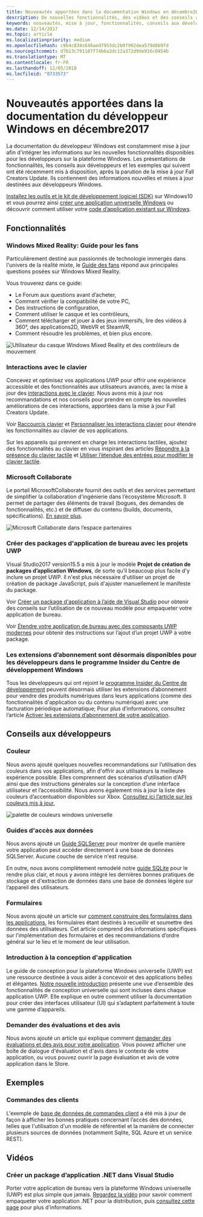 ```yaml
---
title: Nouveautés apportées dans la documentation Windows en décembre2017 - Développer des applicationsUWP
description: De nouvelles fonctionnalités, des vidéos et des conseils aux développeurs ont été ajoutés à la documentation du développeur Windows10 en décembre2017.
keywords: nouveautés, mise à jour, fonctionnalités, conseils aux développeurs, Windows10, décembre
ms.date: 12/14/2017
ms.topic: article
ms.localizationpriority: medium
ms.openlocfilehash: c9b4c834c646aed7953dc2b0f992dea579d8b9fd
ms.sourcegitcommit: d7613c791107f74b6a3dc12a372d9de916c0454b
ms.translationtype: MT
ms.contentlocale: fr-FR
ms.lasthandoff: 12/05/2018
ms.locfileid: "8733573"
---
```

# <a name="whats-new-in-the-windows-developer-docs-in-december-2017"></a>Nouveautés apportées dans la documentation du développeur Windows en décembre2017

La documentation du développeur Windows est constamment mise à jour afin d'intégrer les informations sur les nouvelles fonctionnalités disponibles pour les développeurs sur la plateforme Windows. Les présentations de fonctionnalités, les conseils aux développeurs et les exemples qui suivent ont été récemment mis à disposition, après la parution de la mise à jour Fall Creators Update. Ils contiennent des informations nouvelles et mises à jour destinées aux développeurs Windows.

[Installez les outils et le kit de développement logiciel (SDK)](http://go.microsoft.com/fwlink/?LinkId=821431) sur Windows10 et vous pourrez ainsi [créer une application universelle Windows](../get-started/create-uwp-apps.md) ou découvrir comment utiliser votre [code d’application existant sur Windows](../porting/index.md).

## <a name="features"></a>Fonctionnalités

### <a name="windows-mixed-reality-enthusiasts-guide"></a>Windows Mixed Reality: Guide pour les fans

Particulièrement destiné aux passionnés de technologie immergés dans l'univers de la réalité mixte, le [Guide des fans](https://docs.microsoft.com/en-us/windows/mixed-reality/enthusiast-guide/) répond aux principales questions posées sur Windows Mixed Reality. 

Vous trouverez dans ce guide: 
- Le Forum aux questions avant d’acheter, 
- Comment vérifier la compatibilité de votre PC, 
- Des instructions de configuration, 
- Comment utiliser le casque et les contrôleurs, 
- Comment télécharger et jouer à des jeux immersifs, lire des vidéos à 360°, des applications2D, WebVR et SteamVR, 
- Comment résoudre les problèmes, et bien plus encore.

![Utilisateur du casque Windows Mixed Reality et des contrôleurs de mouvement](images/BeforeYouBegin-tile.jpg)

### <a name="keyboard-interactions"></a>Interactions avec le clavier

Concevez et optimisez vos applications UWP pour offrir une expérience accessible et des fonctionnalités aux utilisateurs avancés, avec la mise à jour des [interactions avec le clavier](../design/input/keyboard-interactions.md). Nous avons mis à jour nos recommandations et nos conseils pour prendre en compte les nouvelles améliorations de ces interactions, apportées dans la mise à jour Fall Creators Update.

Voir [Raccourcis clavier](../design/input/keyboard-accelerators.md) et [Personnaliser les interactions clavier](../design/input/custom-keyboard-interactions.md) pour étendre les fonctionnalités au clavier de vos applications.

Sur les appareils qui prennent en charge les interactions tactiles, ajoutez des fonctionnalités au clavier en vous inspirant des articles [Répondre à la présence du clavier tactile](../design/input/respond-to-the-presence-of-the-touch-keyboard.md) et [Utiliser l’étendue des entrées pour modifier le clavier tactile](../design/input/use-input-scope-to-change-the-touch-keyboard.md).

### <a name="microsoft-collaborate"></a>Microsoft Collaborate

Le portail MicrosoftCollaborate fournit des outils et des services permettant de simplifier la collaboration d'ingénierie dans l’écosystème Microsoft. Il permet de partager des éléments de travail (bogues, des demandes de fonctionnalités, etc.) et de diffuser du contenu (builds, documents, spécifications). [En savoir plus](https://docs.microsoft.com/en-us/collaborate).

![Microsoft Collaborate dans l’espace partenaires](images/microsoft_collaborate_screenshot.PNG)

### <a name="package-desktop-applications-with-uwp-projects"></a>Créer des packages d'application de bureau avec les projets UWP

Visual Studio2017 version15.5 a mis à jour le modèle **Projet de création de packages d’application Windows**, de sorte qu’il beaucoup plus facile d'y inclure un projet UWP. Il n'est plus nécessaire d'utiliser un projet de création de package JavaScript, puis d'ajuster manuellement le manifeste du package.  

Voir [Créer un package d'application à l’aide de Visual Studio](https://docs.microsoft.com/en-us/windows/uwp/porting/desktop-to-uwp-packaging-dot-net) pour obtenir des conseils sur l’utilisation de ce nouveau modèle pour empaqueter votre application de bureau.

Voir [Étendre votre application de bureau avec des composants UWP modernes](https://docs.microsoft.com/windows/uwp/porting/desktop-to-uwp-extend) pour obtenir des instructions sur l’ajout d’un projet UWP à votre package.

### <a name="subscription-add-ons-are-now-available-to-developers-in-the-windows-dev-center-insider-program"></a>Les extensions d’abonnement sont désormais disponibles pour les développeurs dans le programme Insider du Centre de développement Windows

Tous les développeurs qui ont rejoint le [programme Insider du Centre de développement](../publish/dev-center-insider-program.md) peuvent désormais utiliser les extensions d’abonnement pour vendre des produits numériques dans leurs applications (comme des fonctionnalités d'application ou du contenu numérique) avec une facturation périodique automatique; Pour plus d’informations, consultez l’article [Activer les extensions d’abonnement de votre application](../monetize/enable-subscription-add-ons-for-your-app.md).

## <a name="developer-guidance"></a>Conseils aux développeurs

### <a name="color"></a>Couleur

Nous avons ajouté quelques nouvelles recommandations sur l’utilisation des couleurs dans vos applications, afin d'offrir aux utilisateurs la meilleure expérience possible. Elles comprennent des scénarios d’utilisation d'API ainsi que des instructions générales sur la conception d’une interface utilisateur et l’accessibilité. Nous avons également mis à jour la liste des couleurs d’accentuation disponibles sur Xbox. [Consultez ici l’article sur les couleurs mis à jour.](../design/style/color.md)

![palette de couleurs windows universelle](../design/basics/images/colors.png)

### <a name="data-access-guides"></a>Guides d'accès aux données

Nous avons ajouté un [Guide SQLServer](../data-access/sql-server-databases.md) pour montrer de quelle manière votre application peut accéder directement à une base de données SQLServer. Aucune couche de service n'est requise.

En outre, nous avons complètement remodelé notre [guide SQLite](../data-access/sqlite-databases.md) pour le rendre plus clair, et nous y avons intégré les dernières bonnes pratiques de stockage et d'extraction de données dans une base de données légère sur l’appareil des utilisateurs.

### <a name="forms"></a>Formulaires

Nous avons ajouté un article sur [comment construire des formulaires dans les applications](../design/controls-and-patterns/forms.md), les formulaires étant destinés à recueillir et soumettre des données des utilisateurs. Cet article comprend des informations spécifiques sur l’implémentation des formulaires et des recommandations d’ordre général sur le lieu et le moment de leur utilisation.

### <a name="intro-to-app-design"></a>Introduction à la conception d'application

Le guide de conception pour la plateforme Windows universelle (UWP) est une ressource destinée à vous aider à concevoir et des applications belles et élégantes. [Notre nouvelle introduction](../design/basics/design-and-ui-intro.md) présente une vue d’ensemble des fonctionnalités de conception universelle qui sont incluses dans chaque application UWP. Elle explique en outre comment utiliser la documentation pour créer des interfaces utilisateur (UI) qui s’adaptent parfaitement à toute une gamme d’appareils.


### <a name="request-ratings-and-reviews"></a>Demander des évaluations et des avis

Nous avons ajouté un article qui explique comment [demander des évaluations et des avis pour votre application](../monetize/request-ratings-and-reviews.md). Vous pouvez afficher une boîte de dialogue d'évaluation et d'avis dans le contexte de votre application, ou vous pouvez ouvrir la page évaluation et avis de votre application dans le Store.

## <a name="samples"></a>Exemples

### <a name="customer-orders"></a>Commandes des clients

L'exemple de [base de données de commandes client](https://github.com/Microsoft/Windows-appsample-customers-orders-database) a été mis à jour de façon à afficher les bonnes pratiques concernant l’accès des données, telles que l'utilisation d'un modèle de référentiel et la manière de connecter plusieurs sources de données (notamment Sqlite, SQL Azure et un service REST).

## <a name="videos"></a>Vidéos

### <a name="package-a-net-app-in-visual-studio"></a>Créer un package d’application .NET dans Visual Studio

Porter votre application de bureau vers la plateforme Windows universelle (UWP) est plus simple que jamais. [Regardez la vidéo](https://www.youtube.com/watch?v=fJkbYPyd08w) pour savoir comment empaqueter votre application .NET pour la distribution, puis [consultez cette page](../porting/desktop-to-uwp-packaging-dot-net.md) pour plus d’informations.
